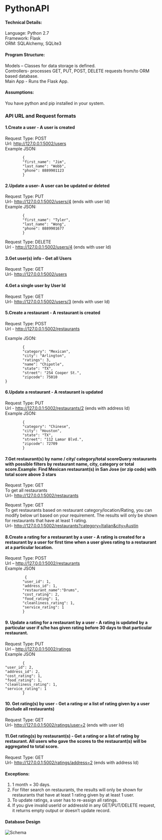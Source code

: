 # PythonAPI


#### Technical Details: 

Language: Python 2.7   
Framework: Flask  
ORM: SQLAlchemy, SQLite3  

#### Program Structure: 
Models – Classes for data storage is defined.   
Controllers- processes GET, PUT, POST, DELETE requests from/to ORM based database.   
Main App - Runs the Flask App.  

#### Assumptions: 
You have python and pip installed in your system.  

### API URL and Request formats

#### 1.Create a user - A user is created
Request Type: POST   
Url: http://127.0.0.1:5002/users   
Example JSON: 

            {
            "first_name": "Jim",
            "last_name": "Wobb",
            "phone": 8889901123
            }

#### 2.Update a user- A user can be updated or deleted
Request Type: PUT   
Url- http://127.0.0.1:5002/users/4 (ends with user Id)  
Example JSON: 
            
            {
            "first_name": "Tyler",
            "last_name": "Wong",
            "phone": 8889901677
            }

Request Type: DELETE  
Url - http://127.0.0.1:5002/users/4 (ends with user Id)  

#### 3.Get user(s) info - Get all Users 
Request Type: GET  
Url- http://127.0.0.1:5002/users  

#### 4.Get a single user by User Id 
Request Type: GET   
Url- http://127.0.0.1:5002/users/3 (ends with user Id)  

#### 5.Create a restaurant - A restaurant is created 
Request Type: POST   
Url  - http://127.0.0.1:5002/restaurants  

Example JSON: 
    
            {
            "category": "Mexican",
            "city": "Arlington",
            "ratings": 3,
            "name": "Chipotle",
            "state": "TX",
            "street": "254 Cooper St.",
            "zipcode": 75010
 	}

#### 6.Update a restaurant - A restaurant is updated 
Request Type: PUT  
Url - http://127.0.0.1:5002/restaurants/2 (ends with address Id)  
Example JSON:  

            {
            "category": "Chinese",
            "city": "Houston",
            "state": "TX",
            "street": "112 Lamar Blvd.",
            "zipcode": 72709
            }

#### 7.Get restaurant(s) by name / city/ category/total scoreQuery restaurants with possible filters by restaurant name, city, category or total score.Example: Find Mexican restaurant(s) in San Jose (or zip code) with total score above 3 stars
Request Type: GET  
To get all restaurants  
Url- http://127.0.0.1:5002/restaurants  

Request Type: GET  
To get restaurants based on restaurant category/location/Rating, you can modify below url based on your requirement. The results will only be shown for restaurants that have at least 1 rating.  
Url- http://127.0.0.1:5002/restaurants?category=Italian&city=Austin  

#### 8.Create a rating for a restaurant by a user - A rating is created for a restaurant by a user for first time when a user gives rating to a restaurant at a particular location.  
Request Type: POST  
Url – http://127.0.0.1:5002/restaurants   
Example JSON  

             {
            "user_id": 1,
            "address_id": 1,
            "restaurant_name":"Drums",
            "cost_rating": 2,
            "food_rating": 1,
            "cleanliness_rating": 1,
            "service_rating": 1
            }
 
#### 9. Update a rating for a restaurant by a user - A rating is updated by a particular user if s/he has given rating before 30 days to that particular restaurant.  
Request Type: PUT   
Url – http://127.0.0.1:5002/ratings  
Example JSON  

            {
  	"user_id": 2,
  	"address_id": 2,
  	"cost_rating": 1,
  	"food_rating": 1,
  	"cleanliness_rating": 1,
  	"service_rating": 1
            }


#### 10. Get rating(s) by user - Get a rating or a list of rating given by a user (include all restaurants)
Request Type: GET  
Url- http://127.0.0.1:5002/ratings/user=2 (ends with user Id)  

#### 11.Get rating(s) by restaurant(s) - Get a rating or a list of rating by restaurant. All users who gave the scores to the restaurant(s) will be aggregated to total score.  
Request Type: GET  
Url- http://127.0.0.1:5002/ratings/address=2 (ends with address Id)   

#### Exceptions:
1.	1 month = 30 days.
2.	For filter search on restaurants, the results will only be shown for restaurants that have at least 1 rating given                  by at least 1 user.
3.	To update ratings, a user has to re-assign all ratings.
4.	If you give invalid userId or addressId in any GET/PUT/DELETE request, it returns empty output or doesn’t update record.


#### Database Design
![Schema](https://github.com/jvalin17/RestaurantAPI/tree/master/Assignment/images/database_schema.png)

